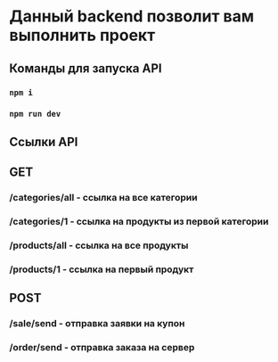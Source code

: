 # Данный backend позволит вам выполнить проект

## Команды для запуска API

### `npm i `
### `npm run dev `

## Ссылки API

## GET
### /categories/all - ссылка на все категории
### /categories/1   - ссылка на продукты из первой категории
### /products/all   - ссылка на все продукты
### /products/1     - ссылка на первый продукт

## POST
### /sale/send      - отправка заявки на купон
### /order/send     - отправка заказа на сервер